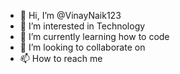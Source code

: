 - 👋 Hi, I’m @VinayNaik123
- 👀 I’m interested in Technology
- 🌱 I’m currently learning how to code
- 💞️ I’m looking to collaborate on
- 📫 How to reach me

<!---
VinayNaik123/VinayNaik123 is a ✨ special ✨ repository because its `README.md` (this file) appears on your GitHub profile.
You can click the Preview link to take a look at your changes.
--->
